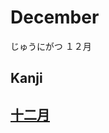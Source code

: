 # December
じゅうにがつ
１２月

## Kanji
## [十](Vocabulary/十.md)[二](Kanji/kanji-dict/二.md)[月](Vocabulary/月.md)